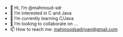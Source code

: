 - 👋 Hi, I’m @mahmoud-sdr
- 👀 I’m interested in C and Java
- 🌱 I’m currently learning C/Java
- 💞️ I’m looking to collaborate on ...
- 📫 How to reach me: mahmoodsadriyan@gmail.com

<!---
mahmoud-sdr/mahmoud-sdr is a ✨ special ✨ repository because its `README.md` (this file) appears on your GitHub profile.
You can click the Preview link to take a look at your changes.
--->

